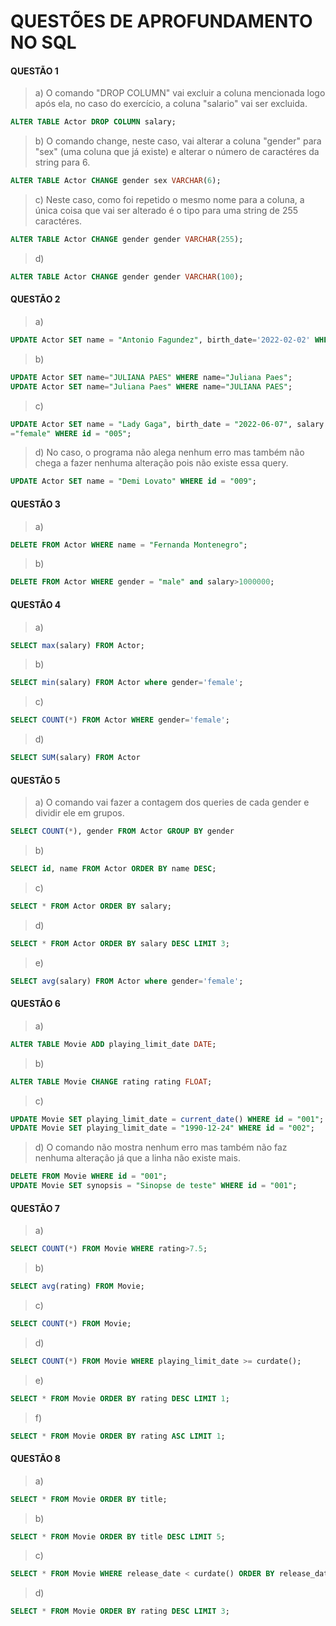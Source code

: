 # QUESTÕES DE APROFUNDAMENTO NO SQL

#### QUESTÃO 1 
>a) O comando "DROP COLUMN" vai excluir a coluna mencionada logo após ela, no caso do exercício, a coluna "salario" vai ser excluida. 
~~~SQL
ALTER TABLE Actor DROP COLUMN salary;
~~~
>b) O comando change, neste caso, vai alterar a coluna "gender" para "sex" (uma coluna que já existe) e alterar o número de caractéres da string para 6.
~~~SQL
ALTER TABLE Actor CHANGE gender sex VARCHAR(6);
~~~
>c) Neste caso, como foi repetido o mesmo nome para a coluna, a única coisa que vai ser alterado é o tipo para uma string de 255 caractéres. 
~~~SQL
ALTER TABLE Actor CHANGE gender gender VARCHAR(255);
~~~
>d)
~~~SQL
ALTER TABLE Actor CHANGE gender gender VARCHAR(100);
~~~
#### QUESTÃO 2
>a)  
~~~SQL
UPDATE Actor SET name = "Antonio Fagundez", birth_date='2022-02-02' WHERE id = "003";
~~~
>b)  
~~~SQL
UPDATE Actor SET name="JULIANA PAES" WHERE name="Juliana Paes";
UPDATE Actor SET name="Juliana Paes" WHERE name="JULIANA PAES";
~~~
>c) 
~~~SQL
UPDATE Actor SET name = "Lady Gaga", birth_date = "2022-06-07", salary = 10000045, gender 
="female" WHERE id = "005";
~~~
>d) No caso, o programa não alega nenhum erro mas também não chega a fazer nenhuma alteração pois não existe essa query.
~~~SQL
UPDATE Actor SET name = "Demi Lovato" WHERE id = "009";
~~~
#### QUESTÃO 3
>a)
~~~SQL
DELETE FROM Actor WHERE name = "Fernanda Montenegro";
~~~
>b)
~~~SQL
DELETE FROM Actor WHERE gender = "male" and salary>1000000;
~~~
#### QUESTÃO 4
>a)
~~~SQL
SELECT max(salary) FROM Actor;
~~~
>b)
~~~SQL
SELECT min(salary) FROM Actor where gender='female';
~~~
>c)
~~~SQL
SELECT COUNT(*) FROM Actor WHERE gender='female';
~~~
>d)
~~~SQL
SELECT SUM(salary) FROM Actor
~~~
#### QUESTÃO 5
>a) O comando vai fazer a contagem dos queries de cada gender e dividir ele em grupos.
~~~SQL
SELECT COUNT(*), gender FROM Actor GROUP BY gender
~~~
>b)
~~~SQL
SELECT id, name FROM Actor ORDER BY name DESC;
~~~
>c)
~~~SQL
SELECT * FROM Actor ORDER BY salary;
~~~
>d)
~~~SQL
SELECT * FROM Actor ORDER BY salary DESC LIMIT 3;
~~~
>e)
~~~SQL
SELECT avg(salary) FROM Actor where gender='female';
~~~
#### QUESTÃO 6
>a) 
~~~SQL
ALTER TABLE Movie ADD playing_limit_date DATE;
~~~
>b) 
~~~SQL
ALTER TABLE Movie CHANGE rating rating FLOAT;
~~~
>c) 
~~~SQL
UPDATE Movie SET playing_limit_date = current_date() WHERE id = "001";
UPDATE Movie SET playing_limit_date = "1990-12-24" WHERE id = "002";
~~~
>d) O comando não mostra nenhum erro mas também não faz nenhuma alteração já que a linha não existe mais. 
~~~SQL
DELETE FROM Movie WHERE id = "001";
UPDATE Movie SET synopsis = "Sinopse de teste" WHERE id = "001";
~~~
#### QUESTÃO 7
>a) 
~~~SQL
SELECT COUNT(*) FROM Movie WHERE rating>7.5;
~~~
>b) 
~~~SQL
SELECT avg(rating) FROM Movie;
~~~
>c) 
~~~SQL
SELECT COUNT(*) FROM Movie;
~~~
>d) 
~~~SQL
SELECT COUNT(*) FROM Movie WHERE playing_limit_date >= curdate();
~~~
>e) 
~~~SQL
SELECT * FROM Movie ORDER BY rating DESC LIMIT 1;
~~~
>f) 
~~~SQL
SELECT * FROM Movie ORDER BY rating ASC LIMIT 1;
~~~
#### QUESTÃO 8
>a) 
~~~SQL
SELECT * FROM Movie ORDER BY title;
~~~
>b) 
~~~SQL
SELECT * FROM Movie ORDER BY title DESC LIMIT 5;
~~~
>c) 
~~~SQL
SELECT * FROM Movie WHERE release_date < curdate() ORDER BY release_date DESC LIMIT 3;
~~~
>d) 
~~~SQL
SELECT * FROM Movie ORDER BY rating DESC LIMIT 3;
~~~